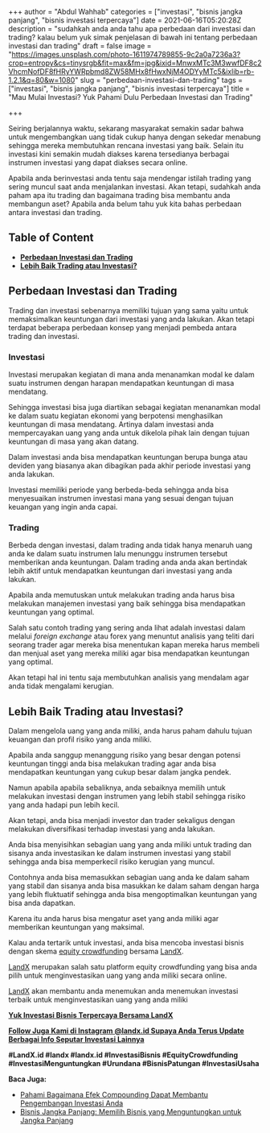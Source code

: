 +++
author = "Abdul Wahhab"
categories = ["investasi", "bisnis jangka panjang", "bisnis investasi terpercaya"]
date = 2021-06-16T05:20:28Z
description = "sudahkah anda  anda tahu apa perbedaan dari investasi dan trading? kalau belum yuk simak penjelasan di bawah ini tentang perbedaan investasi dan trading"
draft = false
image = "https://images.unsplash.com/photo-1611974789855-9c2a0a7236a3?crop=entropy&cs=tinysrgb&fit=max&fm=jpg&ixid=MnwxMTc3M3wwfDF8c2VhcmNofDF8fHRyYWRpbmd8ZW58MHx8fHwxNjM4ODYyMTc5&ixlib=rb-1.2.1&q=80&w=1080"
slug = "perbedaan-investasi-dan-trading"
tags = ["investasi", "bisnis jangka panjang", "bisnis investasi terpercaya"]
title = "Mau Mulai Investasi? Yuk Pahami Dulu Perbedaan Investasi dan Trading"

+++


Seiring berjalannya waktu, sekarang masyarakat semakin sadar bahwa untuk mengembangkan uang tidak cukup hanya dengan sekedar menabung sehingga mereka membutuhkan rencana investasi yang baik. Selain itu investasi kini semakin mudah diakses karena tersedianya berbagai instrumen investasi yang dapat diakses secara online.

Apabila anda berinvestasi anda tentu saja mendengar istilah trading yang sering muncul saat anda menjalankan investasi. Akan tetapi, sudahkah anda paham apa itu trading dan bagaimana trading bisa membantu anda membangun aset? Apabila anda belum tahu yuk kita bahas perbedaan antara investasi dan trading.

## Table of Content

* **[Perbedaan Investasi dan Trading](#perbedaan-investasi-dan-trading)**
* **[Lebih Baik Trading atau Investasi?](#lebih-baik-trading-atau-investasi)**

## Perbedaan Investasi dan Trading

Trading dan investasi sebenarnya memiliki tujuan yang sama yaitu untuk memaksimalkan keuntungan dari investasi yang anda lakukan. Akan tetapi terdapat beberapa perbedaan konsep yang menjadi pembeda antara trading dan investasi.

### Investasi 

Investasi merupakan kegiatan di mana anda menanamkan modal ke dalam suatu instrumen dengan harapan mendapatkan keuntungan di masa mendatang.

Sehingga investasi bisa juga diartikan sebagai kegiatan menanamkan modal ke dalam suatu kegiatan ekonomi yang berpotensi menghasilkan keuntungan di masa mendatang. Artinya dalam investasi anda mempercayakan uang yang anda untuk dikelola pihak lain dengan tujuan keuntungan di masa yang akan datang.

Dalam investasi anda bisa mendapatkan keuntungan berupa bunga atau deviden yang biasanya akan dibagikan pada akhir periode investasi yang anda lakukan.

Investasi memiliki periode yang berbeda-beda sehingga anda bisa menyesuaikan instrumen investasi mana yang sesuai dengan tujuan keuangan yang ingin anda capai.

### Trading

Berbeda dengan investasi, dalam trading anda tidak hanya menaruh uang anda ke dalam suatu instrumen lalu menunggu instrumen tersebut memberikan anda keuntungan. Dalam trading anda anda akan bertindak lebih aktif untuk mendapatkan keuntungan dari investasi yang anda lakukan.

Apabila anda memutuskan untuk melakukan trading anda harus bisa melakukan manajemen investasi yang baik sehingga bisa mendapatkan keuntungan yang optimal.

Salah satu contoh trading yang sering anda lihat adalah investasi dalam melalui _foreign exchange_ atau forex yang menuntut analisis yang teliti dari seorang trader agar mereka bisa menentukan kapan mereka harus membeli dan menjual aset yang mereka miliki agar bisa mendapatkan keuntungan yang optimal.

Akan tetapi hal ini tentu saja membutuhkan analisis yang mendalam agar anda tidak mengalami kerugian.

## Lebih Baik Trading atau Investasi?

Dalam mengelola uang yang anda miliki, anda harus paham dahulu tujuan keuangan dan profil risiko yang anda miliki.

Apabila anda sanggup menanggung risiko yang besar dengan potensi keuntungan tinggi anda bisa melakukan trading agar anda bisa mendapatkan keuntungan yang cukup besar dalam jangka pendek.

Namun apabila apabila sebaliknya, anda sebaiknya memilih untuk melakukan investasi dengan instrumen yang lebih stabil sehingga risiko yang anda hadapi pun lebih kecil.

Akan tetapi, anda bisa menjadi investor dan trader sekaligus dengan melakukan diversifikasi terhadap investasi yang anda lakukan.

Anda bisa menyisihkan sebagian uang yang anda miliki untuk trading dan sisanya anda investasikan ke dalam instrumen investasi yang stabil sehingga anda bisa memperkecil risiko kerugian yang muncul.

Contohnya anda bisa memasukkan sebagian uang anda ke dalam saham yang stabil dan sisanya anda bisa masukkan ke dalam saham dengan harga yang lebih fluktuatif sehingga anda bisa mengoptimalkan keuntungan yang bisa anda dapatkan.

Karena itu anda harus bisa mengatur aset yang anda miliki agar memberikan keuntungan yang maksimal.

Kalau anda tertarik untuk investasi, anda bisa mencoba investasi bisnis dengan skema [equity crowdfunding](https://landx.id/) bersama [LandX](https://landx.id/).

[LandX](https://landx.id/) merupakan salah satu platform equity crowdfunding yang bisa anda pilih untuk menginvestasikan uang yang anda miliki secara online.

[LandX](https://landx.id/) akan membantu anda menemukan anda menemukan investasi terbaik untuk menginvestasikan uang yang anda miliki

**[Yuk Investasi Bisnis Terpercaya Bersama LandX](https://landx.id/)**

**[Follow Juga Kami di Instagram @landx.id Supaya Anda Terus Update Berbagai Info Seputar Investasi Lainnya](https://instagram.com/landx.id?utm_medium=copy_link)**

**#LandX.id    #landx         #landx.id    #InvestasiBisnis    #EquityCrowdfunding    #InvestasiMenguntungkan    #Urundana    #BisnisPatungan    #InvestasiUsaha**

**Baca Juga:**

* [Pahami Bagaimana Efek Compounding Dapat Membantu Pengembangan Investasi Anda](https://landx.id/blog/pahami-bagaimana-efek-compounding-dapat-membantu-pengembangan-investasi-anda/)
* [Bisnis Jangka Panjang: Memilih Bisnis yang Menguntungkan untuk Jangka Panjang](https://landx.id/blog/bisnis-menguntungkan-jangka-panjang/)

